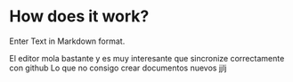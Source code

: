 # How does it work?

Enter Text in Markdown format.

El editor mola bastante y es muy interesante que sincronize correctamente con github
Lo que no consigo crear documentos nuevos
jjlj
